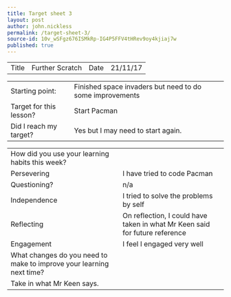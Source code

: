 ```yaml
---
title: Target sheet 3
layout: post
author: john.nickless
permalink: /target-sheet-3/
source-id: 10v_wSFgz676ISMkRp-IG4P5FFV4tHRev9oy4kjiaj7w
published: true
---
```

<table>
  <tr>
    <td>Title</td>
    <td>Further Scratch</td>
    <td>Date</td>
    <td>21/11/17</td>
  </tr>
</table>


<table>
  <tr>
    <td>Starting point:</td>
    <td>Finished space invaders but need to do some improvements</td>
  </tr>
  <tr>
    <td>Target for this lesson?</td>
    <td>Start Pacman</td>
  </tr>
  <tr>
    <td>Did I reach my target? </td>
    <td>Yes but I may need to start again.</td>
  </tr>
</table>


<table>
  <tr>
    <td>How did you use your learning habits this week?</td>
    <td></td>
  </tr>
  <tr>
    <td>Persevering</td>
    <td>I have tried to code Pacman</td>
  </tr>
  <tr>
    <td>Questioning?</td>
    <td>n/a</td>
  </tr>
  <tr>
    <td>Independence</td>
    <td>I tried to solve the problems by self</td>
  </tr>
  <tr>
    <td>Reflecting</td>
    <td>On reflection, I could have taken in what Mr Keen said for future reference</td>
  </tr>
  <tr>
    <td>Engagement</td>
    <td>I feel I engaged very well</td>
  </tr>
  <tr>
    <td>What changes do you need to make to improve your learning next time?</td>
    <td></td>
  </tr>
  <tr>
    <td>Take in what Mr Keen says. </td>
    <td></td>
  </tr>
</table>


